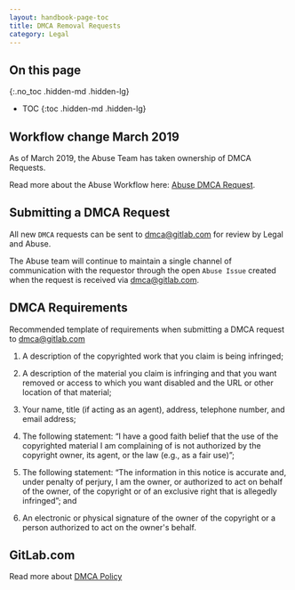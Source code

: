 ```yaml
---
layout: handbook-page-toc
title: DMCA Removal Requests
category: Legal
---
```


## On this page
{:.no_toc .hidden-md .hidden-lg}

- TOC
{:toc .hidden-md .hidden-lg}

## Workflow change March 2019

As of March 2019, the Abuse Team has taken ownership of DMCA Requests.

Read more about the Abuse Workflow here: [Abuse DMCA Request](/handbook/engineering/security/dmca-removal-requests.html).

## Submitting a DMCA Request

All new `DMCA` requests can be sent to dmca@gitlab.com for review by Legal and Abuse. 

The Abuse team will continue to maintain a single channel of communication with the requestor through the open `Abuse Issue` created when the request is received via dmca@gitlab.com. 

## DMCA Requirements

Recommended template of requirements when submitting a DMCA request to dmca@gitlab.com 

1.  A description of the copyrighted work that you claim is being infringed;

2.  A description of the material you claim is infringing and that you want removed or access to which you want disabled and the URL or other location of that material;

3.  Your name, title (if acting as an agent), address, telephone number, and email address;

4.  The following statement: “I have a good faith belief that the use of the copyrighted material I am complaining of is not authorized by the copyright owner, its agent, or the law (e.g., as a fair use)”;

5.  The following statement: “The information in this notice is accurate and, under penalty of perjury, I am the owner, or authorized to act on behalf of the owner, of the copyright or of an exclusive right that is allegedly infringed”; and

6.  An electronic or physical signature of the owner of the copyright or a person authorized to act on the owner's behalf.

## GitLab.com 

Read more about [DMCA Policy](/handbook/dmca/)
